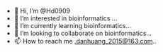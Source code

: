 - 👋 Hi, I’m @Hd0909
- 👀 I’m interested in bioinformatics ...
- 🌱 I’m currently learning bioinformatics...
- 💞️ I’m looking to collaborate on bioinformatics...
- 📫 How to reach me .danhuang_2015@163.com..

<!---
Hd0909/Hd0909 is a ✨ special ✨ repository because its `README.md` (this file) appears on your GitHub profile.
You can click the Preview link to take a look at your changes.
--->
